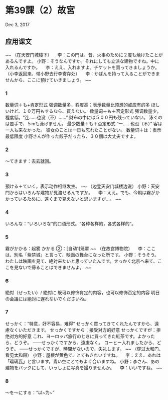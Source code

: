 # 第39課（2）故宮
Dec 3, 2017

## 应用课文
~~
（在天安门城楼下）
　李：この門は、昔、火事のために２度も焼けたことがあるんですよ。
小野：そうなんですか。それにしても立派な建物ですね。中に入れるんですか。
　李：ええ、入れますよ。チケットを買ってきましょうか。
（小李返回来、带小野去行李寄存处）
　李：かばんを持って入ることができませんから、ここに預けていきましょう。
~~

### 1
数量词＋も+肯定形式
强调数量多，程度高；表示数量比预想的或应有的多
ほしいけど、１０万円もするなら、買えない。
数量词＋も＋否定形式
强调数量少，程度低。“连……也没（不）……”
財布の中には５００円も残っていない。
泳ぐのは苦手で、５mも泳げません。
最少数量＋も＋否定形式
“一……也没（不）”
客は一人も来なかった。
彼女のことは一日も忘れたことがない。
数量词＋は：表示最低限度
小野さんが作った餃子だったら、３０個は大丈夫ですよ。
### 2
～てきます：去去就回。
### 3
預ける＋ていく，表示动作相继发生。
~~
（边登天安门城楼边说）
小野：天安門からはいろんな建物が見渡せるんですか。
　李：ええ。でも、今朝は霧がかかっているために、遠くまで見えないと思いますが…。
~~
### 4
いろんな：“いろいろな”的口语形式。“各种各样的，各式各样的”。
### 5
霧がかかる：起雾
かかる ②：[自动1]笼罩
~~
（在故宫博物院）
　李：ここは、別名「紫禁城」と言って、映画の舞台になった所です。
小野：そうそう。わたしは映画を見て、絶対来たいと思っていたんです。せっかく北京へ来て、ここを見ないで帰ることはできませんよ。
~~
### 6
絶対（ぜったい）/ 絶対に
既可以修饰肯定的内容，也可以修饰否定的内容
明日の会議には絶対に遅れないでくださいね。
### 7
せっかく：“特意，好不容易，难得”
せっかく買ってきてくれたんですから、遠慮なくいただきます。
せっかくですから：接受对方的好意
せっかくですが：拒绝对方的好意
これ、ヨーロッパ旅行のときに買ってきた紅茶です。よかったら、どうぞ。
——せっかくですから、遠慮なく。
コーヒー入れましたから、どうぞ。
——せっかくですが、時間がないので、失礼します。
~~
（穿过太和门、看见太和殿）
小野：屋根が黄色で、とてもきれいですね。
　李：ええ、あれは「瑠璃瓦」と言います。青い空にとてもよく合いますね。
小野：李さん、あの建物をバックにして、いっしょに写真を撮りませんか。
　李：いいですね。
~~
### 8
～を～にする：“以~为~”
